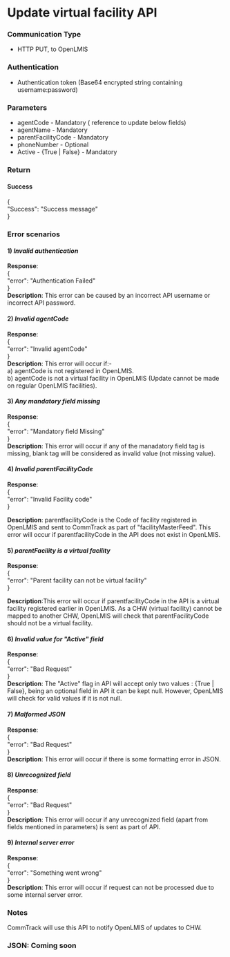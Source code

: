 # Update virtual facility API

### Communication Type

- HTTP PUT, to OpenLMIS

### Authentication

- Authentication token (Base64 encrypted string containing username:password)

### Parameters

- agentCode - Mandatory ( reference to update below fields)
- agentName - Mandatory
- parentFacilityCode - Mandatory
- phoneNumber - Optional  
- Active - {True | False} - Mandatory 

### Return

#### Success
{  
   "Success": "Success message"  
} 

### Error scenarios

#### 1) *Invalid authentication*  
**Response**:    
{  
   "error": "Authentication Failed"  
}   
**Description**: This error can be caused by an incorrect API username or incorrect API password.

#### 2) *Invalid agentCode*
**Response**:  
{  
   "error": "Invalid agentCode"  
}  
**Description**: This error will occur if:-   
a) agentCode is not registered in OpenLMIS.  
b) agentCode is not a virtual facility in OpenLMIS (Update cannot be made on regular OpenLMIS facilities).

#### 3) *Any mandatory field missing*
**Response**:  
{    
   "error": "Mandatory field Missing"    
}    
**Description**: This error will occur if any of the manadatory field tag is missing,  blank tag will be considered as invalid value (not missing value).

#### 4) *Invalid parentFacilityCode*
**Response**:  
{        
   "error": "Invalid Facility code"      
}  
  
**Description**: parentfacilityCode is the Code of facility registered in OpenLMIS and sent to CommTrack as part of "facilityMasterFeed". This error will occur if parentfacilityCode in the API does not exist in OpenLMIS.  

#### 5) *parentFacility is a virtual facility*
**Response**:  
{        
   "error": "Parent facility can not be virtual facility"      
}  
  
**Description**:This error will occur if parentfacilityCode in the API is a virtual facility registered earlier in OpenLMIS. As a CHW (virtual facility) cannot be mapped to another CHW, OpenLMIS will check that parentFacilityCode should not be a virtual facility.

#### 6) *Invalid value for "Active" field*
**Response**:  
{        
   "error": "Bad Request"      
}   
**Description**: The "Active" flag in API will accept only two values : {True | False}, being an optional field in API it can be kept null. However, OpenLMIS will check for valid values if it is not null.

#### 7) *Malformed JSON*
**Response**:  
{        
   "error": "Bad Request"      
}  
**Description**: This error will occur if there is some formatting error in JSON.

#### 8) *Unrecognized field*
**Response**:  
{        
   "error": "Bad Request"      
}  
**Description**: This error will occur if any unrecognized field (apart from fields mentioned in parameters) is sent as part of API.

#### 9) *Internal server error*
**Response**:  
{        
   "error": "Something went wrong"      
}  
**Description**: This error will occur if request can not be processed due to some internal server error.


### Notes

CommTrack will use this API to notify OpenLMIS of updates to CHW.

### JSON: Coming soon
